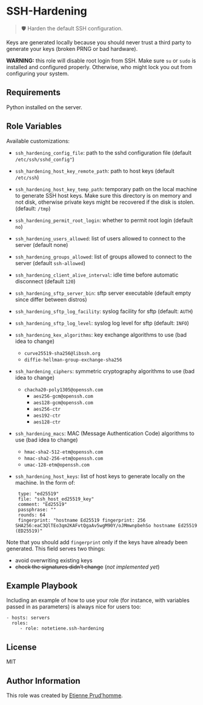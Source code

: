 # SSH-Hardening

> 🛡 Harden the default SSH configuration.

Keys are generated locally because you should never trust a third
party to generate your keys (broken PRNG or bad hardware).

**WARNING:** this role will disable root login from SSH.  Make sure
`su` or `sudo` is installed and configured properly.  Otherwise, who
might lock you out from configuring your system.

## Requirements

Python installed on the server.

## Role Variables

Available customizations:

 - `ssh_hardening_config_file`: path to the sshd configuration file
   (default `/etc/ssh/sshd_config"`)
 - `ssh_hardening_host_key_remote_path`: path to host keys (default
   `/etc/ssh`)
 - `ssh_hardening_host_key_temp_path`: temporary path on the local
   machine to generate SSH host keys.  Make sure this directory is on
   memory and not disk, otherwise private keys might be recovered if
   the disk is stolen.  (default: `/tmp`)
 - `ssh_hardening_permit_root_login`: whether to permit root login
   (default `no`)
 - `ssh_hardening_users_allowed`: list of users allowed to connect to
   the server (default none)
 - `ssh_hardening_groups_allowed`: list of groups allowed to connect
   to the server (default `ssh-allowed`)
 - `ssh_hardening_client_alive_interval`: idle time before automatic
   disconnect (default `120`)
 - `ssh_hardening_sftp_server_bin`: sftp server executable (default
   empty since differ between distros)
 - `ssh_hardening_sftp_log_facility`: syslog facility for sftp
   (default: `AUTH`)
 - `ssh_hardening_sftp_log_level`: syslog log level for sftp (default:
   `INFO`)
 - `ssh_hardening_kex_algorithms`: key exchange algorithms to use (bad
   idea to change)
   - `curve25519-sha256@libssh.org`
   - `diffie-hellman-group-exchange-sha256`
 - `ssh_hardening_ciphers`: symmetric cryptography algorithms to use
   (bad idea to change)
   - `chacha20-poly1305@openssh.com`
	 - `aes256-gcm@openssh.com`
	 - `aes128-gcm@openssh.com`
	 - `aes256-ctr`
	 - `aes192-ctr`
	 - `aes128-ctr`
 - `ssh_hardening_macs`:  MAC (Message Authentication Code) algorithms
   to use (bad idea to change)
   - `hmac-sha2-512-etm@openssh.com`
   - `hmac-sha2-256-etm@openssh.com`
   - `umac-128-etm@openssh.com`
 - `ssh_hardening_host_keys`: list of host keys to generate locally on
   the machine.  In the form of:
 
		type: "ed25519"
		file: "ssh_host_ed25519_key"
		comment: "Ed25519"
		passphrase: ""
		rounds: 64
		fingerprint: "hostname Ed25519 fingerprint: 256 SHA256:eaC3QlTEo3qm2KAFvtQgaAv5wgM90Y/oJMmwnpbehSo hostname Ed25519 (ED25519)"

Note that you should add `fingerprint` only if the keys have already
been generated.  This field serves two things:
 - avoid overwriting existing keys
 - ~~check the signatures didn’t change~~ (_not implemented yet_)

## Example Playbook

Including an example of how to use your role (for instance, with
variables passed in as parameters) is always nice for users too:

	- hosts: servers
      roles:
         - role: notetiene.ssh-hardening

## License

MIT

## Author Information

This role was created by [Etienne Prud’homme](https://www.etienne.cc/).
